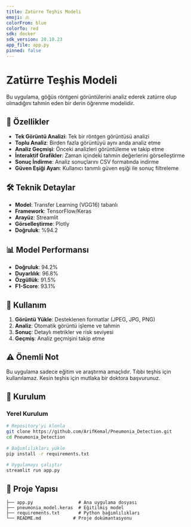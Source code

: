 ```yaml
---
title: Zatürre Teşhis Modeli
emoji: 🫁
colorFrom: blue
colorTo: red
sdk: docker
sdk_version: 20.10.23
app_file: app.py
pinned: false
---
```


# Zatürre Teşhis Modeli

Bu uygulama, göğüs röntgeni görüntülerini analiz ederek zatürre olup olmadığını tahmin eden bir derin öğrenme modelidir.

## 🚀 Özellikler

- **Tek Görüntü Analizi**: Tek bir röntgen görüntüsü analizi
- **Toplu Analiz**: Birden fazla görüntüyü aynı anda analiz etme
- **Analiz Geçmişi**: Önceki analizleri görüntüleme ve takip etme
- **İnteraktif Grafikler**: Zaman içindeki tahmin değerlerini görselleştirme
- **Sonuç İndirme**: Analiz sonuçlarını CSV formatında indirme
- **Güven Eşiği Ayarı**: Kullanıcı tanımlı güven eşiği ile sonuç filtreleme

## 🛠️ Teknik Detaylar

- **Model**: Transfer Learning (VGG16) tabanlı
- **Framework**: TensorFlow/Keras
- **Arayüz**: Streamlit
- **Görselleştirme**: Plotly
- **Doğruluk**: %94.2

## 📊 Model Performansı

- **Doğruluk**: 94.2%
- **Duyarlılık**: 96.8%
- **Özgüllük**: 91.5%
- **F1-Score**: 93.1%

## 🎯 Kullanım

1. **Görüntü Yükle**: Desteklenen formatlar (JPEG, JPG, PNG)
2. **Analiz**: Otomatik görüntü işleme ve tahmin
3. **Sonuç**: Detaylı metrikler ve risk seviyesi
4. **Geçmiş**: Analiz geçmişini takip etme

## ⚠️ Önemli Not

Bu uygulama sadece eğitim ve araştırma amaçlıdır. Tıbbi teşhis için kullanılamaz. Kesin teşhis için mutlaka bir doktora başvurunuz.

## 🔧 Kurulum

### Yerel Kurulum
```bash
# Repository'yi klonla
git clone https://github.com/ArifKemal/Pneumonia_Detection.git
cd Pneumonia_Detection
  
# Bağımlılıkları yükle
pip install -r requirements.txt

# Uygulamayı çalıştır
streamlit run app.py
```

## 📁 Proje Yapısı

```
├── app.py                 # Ana uygulama dosyası
├── pneumonia_model.keras  # Eğitilmiş model
├── requirements.txt       # Python bağımlılıkları
└── README.md            # Proje dokümantasyonu
```

